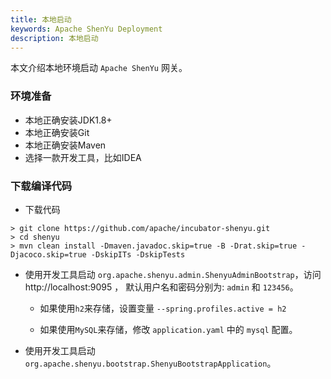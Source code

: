 ```yaml
---
title: 本地启动
keywords: Apache ShenYu Deployment
description: 本地启动
---
```


本文介绍本地环境启动 `Apache ShenYu` 网关。

### 环境准备

* 本地正确安装JDK1.8+
* 本地正确安装Git
* 本地正确安装Maven
* 选择一款开发工具，比如IDEA

### 下载编译代码

* 下载代码
```
> git clone https://github.com/apache/incubator-shenyu.git
> cd shenyu
> mvn clean install -Dmaven.javadoc.skip=true -B -Drat.skip=true -Djacoco.skip=true -DskipITs -DskipTests
```

* 使用开发工具启动 `org.apache.shenyu.admin.ShenyuAdminBootstrap`，访问 http://localhost:9095 ， 默认用户名和密码分别为: `admin` 和 `123456`。 

   * 如果使用`h2`来存储，设置变量 `--spring.profiles.active = h2`
   
   * 如果使用`MySQL`来存储，修改 `application.yaml` 中的 `mysql` 配置。
                                
* 使用开发工具启动 `org.apache.shenyu.bootstrap.ShenyuBootstrapApplication`。











